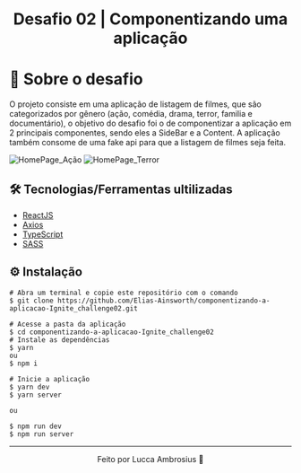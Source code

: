 <h1 align="center">
  Desafio 02 | Componentizando uma aplicação
</h1>

<h1>🚀 Sobre o desafio</h1>

<p>
O projeto consiste em uma aplicação de listagem de filmes, que são categorizados por gênero (ação, comédia, drama, terror, familia e documentário), o objetivo do desafio foi o de componentizar a aplicação em 2 principais componentes, sendo eles a SideBar e a Content. A aplicação também consome de uma fake api para que a listagem de filmes seja feita.
</p>

<img src="https://user-images.githubusercontent.com/107319227/223574136-a09ebfa8-e4da-4444-be78-f2a681f163ee.png" alt="HomePage_Ação" />
<img src="https://user-images.githubusercontent.com/107319227/223574146-ed139000-6a6c-40f3-88ec-e3d975ff2487.png" alt="HomePage_Terror" />


## 🛠️ Tecnologias/Ferramentas ultilizadas
* [ReactJS](https://pt-br.reactjs.org)
* [Axios](https://axios-http.com/ptbr/docs/intro)
* [TypeScript](https://www.typescriptlang.org)
* [SASS](https://sass-lang.com)


## ⚙️ Instalação
```
# Abra um terminal e copie este repositório com o comando
$ git clone https://github.com/Elias-Ainsworth/componentizando-a-aplicacao-Ignite_challenge02.git
```

```
# Acesse a pasta da aplicação
$ cd componentizando-a-aplicacao-Ignite_challenge02
# Instale as dependências
$ yarn
ou
$ npm i

# Inicie a aplicação
$ yarn dev
$ yarn server

ou

$ npm run dev
$ npm run server
```
---

<p align="center">Feito por Lucca Ambrosius 🦊</p>
